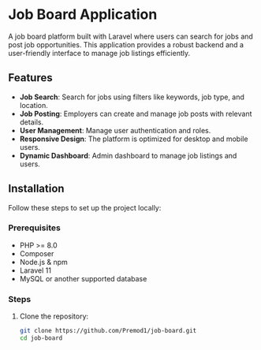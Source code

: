 # Job Board Application

A job board platform built with Laravel where users can search for jobs and post job opportunities. This application provides a robust backend and a user-friendly interface to manage job listings efficiently.

## Features

- **Job Search**: Search for jobs using filters like keywords, job type, and location.
- **Job Posting**: Employers can create and manage job posts with relevant details.
- **User Management**: Manage user authentication and roles.
- **Responsive Design**: The platform is optimized for desktop and mobile users.
- **Dynamic Dashboard**: Admin dashboard to manage job listings and users.

## Installation

Follow these steps to set up the project locally:

### Prerequisites

- PHP >= 8.0
- Composer
- Node.js & npm
- Laravel 11
- MySQL or another supported database

### Steps

1. Clone the repository:
   ```bash
   git clone https://github.com/Premod1/job-board.git
   cd job-board
